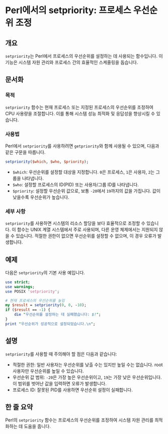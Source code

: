 <!--
Meta Description: # Perl에서의 setpriority: 프로세스 우선순위 조정 ## 개요 `setpriority`는 Perl에서 프로세스의 우선순위를 설정하는 데 사용되는 함수입니다. 이 기능은 시스템 자원 관리와 프로세스 간의 효율적인 스케줄링을 돕습니다. ## 문서화 ### 목적...
Meta Keywords: setpriority, 우선순위를, 프로세스, 프로세스의, 우선순위
-->

# Perl에서의 setpriority: 프로세스 우선순위 조정

## 개요
`setpriority`는 Perl에서 프로세스의 우선순위를 설정하는 데 사용되는 함수입니다. 이 기능은 시스템 자원 관리와 프로세스 간의 효율적인 스케줄링을 돕습니다.

## 문서화
### 목적
`setpriority` 함수는 현재 프로세스 또는 지정된 프로세스의 우선순위를 조정하여 CPU 사용량을 조절합니다. 이를 통해 시스템 성능 최적화 및 응답성을 향상시킬 수 있습니다.

### 사용법
Perl에서 `setpriority`를 사용하려면 `getpriority`와 함께 사용될 수 있으며, 다음과 같은 구문을 따릅니다.

```perl
setpriority($which, $who, $priority);
```

- `$which`: 우선순위를 설정할 대상을 지정합니다. `0`은 프로세스, `1`은 사용자, `2`는 그룹을 나타냅니다.
- `$who`: 설정할 프로세스의 ID(PID) 또는 사용자/그룹 ID를 나타냅니다.
- `$priority`: 설정할 우선순위 값으로, 보통 `-20`에서 `19`까지의 값을 가집니다. 값이 낮을수록 우선순위가 높습니다.

### 세부 사항
`setpriority`를 사용하면 시스템의 리소스 할당을 보다 효율적으로 조정할 수 있습니다. 이 함수는 UNIX 계열 시스템에서 주로 사용되며, 다른 운영 체제에서는 지원되지 않을 수 있습니다. 적절한 권한이 없으면 우선순위를 설정할 수 없으며, 이 경우 오류가 발생합니다.

## 예제
다음은 `setpriority`의 기본 사용 예입니다.

```perl
use strict;
use warnings;
use POSIX 'setpriority';

# 현재 프로세스의 우선순위를 높임
my $result = setpriority(0, 0, -10);
if ($result == -1) {
    die "우선순위를 설정하는 데 실패했습니다: $!";
}
print "우선순위가 성공적으로 설정되었습니다.\n";
```

## 설명
`setpriority`를 사용할 때 주의해야 할 점은 다음과 같습니다:

- 적절한 권한: 일반 사용자는 우선순위를 낮출 수는 있지만 높일 수는 없습니다. root 사용자만 우선순위를 높일 수 있습니다.
- 우선순위 값 범위: `-20`은 가장 높은 우선순위이고, `19`는 가장 낮은 우선순위입니다. 이 범위를 벗어난 값을 입력하면 오류가 발생합니다.
- 프로세스 ID: 잘못된 PID를 사용하면 우선순위 설정이 실패합니다.

## 한 줄 요약
Perl의 `setpriority` 함수는 프로세스의 우선순위를 조정하여 시스템 자원 관리를 최적화하는 데 도움을 줍니다.